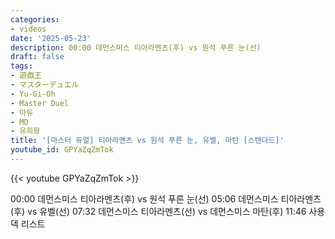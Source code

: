 ```yaml
---
categories:
- videos
date: '2025-05-23'
description: 00:00 데먼스미스 티아라멘츠(후) vs 원석 푸른 눈(선)
draft: false
tags:
- 遊戯王
- マスターデュエル
- Yu-Gi-Oh
- Master Duel
- 마듀
- MD
- 유희왕
title: '[마스터 듀얼] 티아라멘츠 vs 원석 푸른 눈, 유벨, 마탄 [스텐다드]'
youtube_id: GPYaZqZmTok
---
```


{{< youtube GPYaZqZmTok >}}

00:00 데먼스미스 티아라멘츠(후) vs 원석 푸른 눈(선)
05:06 데먼스미스 티아라멘츠(후) vs 유벨(선)
07:32 데먼스미스 티아라멘츠(선) vs 데먼스미스 마탄(후)
11:46 사용 덱 리스트